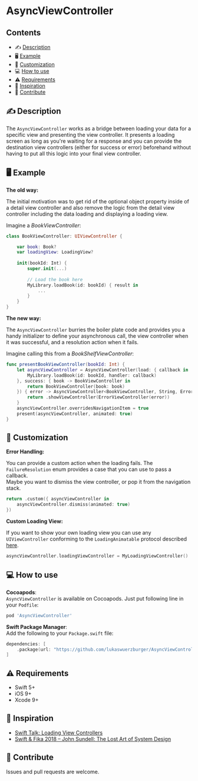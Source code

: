 # AsyncViewController

## Contents

- ✍️ [Description](#%EF%B8%8F-description)
- 🖥 [Example](#-example)
- 🔨 [Customization](#-customization)
- 💻 [How to use](#-how-to-use)
- ⚠️ [Requirements](#%EF%B8%8F-requirements)
- 💆 [Inspiration](#-inspiration)
- 💪 [Contribute](#-contribute)

## ✍️ Description

The `AsyncViewController` works as a bridge between loading your data for a specific view and presenting the view controller. It presents a loading screen as long as you're waiting for a response and you can provide the destination view controllers (either for success or error) beforehand without having to put all this logic into your final view controller.

## 🖥 Example

**The old way:**

The initial motivation was to get rid of the optional object property inside of a detail view controller and also remove the logic from the detail view controller including the data loading and displaying a loading view. 

Imagine a *BookViewController*:
```swift
class BookViewController: UIViewController {

    var book: Book?
    var loadingView: LoadingView?
    
    init(bookId: Int) {
        super.init(...)
        
        // Load the book here
        MyLibrary.loadBook(id: bookId) { result in
            ...
        }
    }
}
```

**The new way:**

The `AsyncViewController` burries the boiler plate code and provides you a handy initializer to define your asynchronous call, the view controller when it was successful, and a resolution action when it fails.

Imagine calling this from a *BookShelfViewController*:
```swift
func presentBookViewController(bookId: Int) {
    let asyncViewController = AsyncViewController(load: { callback in
        MyLibrary.loadBook(id: bookId, handler: callback)
    }, success: { book -> BookViewController in
        return BookViewController(book: book)
    }) { error -> AsyncViewController<BookViewController, String, Error>.FailureResolution in
        return .showViewController(ErrorViewController(error))
    }
    asyncViewController.overridesNavigationItem = true
    present(asyncViewController, animated: true)
}
```

## 🔨 Customization

**Error Handling:**

You can provide a custom action when the loading fails. The `FailureResolution` enum provides a case that you can use to pass a callback.  
Maybe you want to dismiss the view controller, or pop it from the navigation stack. 

```swift
return .custom({ asyncViewController in
    asyncViewController.dismiss(animated: true)
})
```

**Custom Loading View:**

If you want to show your own loading view you can use any `UIViewController` conforming to the `LoadingAnimatable` protocol described [here](AsyncViewController/Sources/LoadingAnimatable.swift).

```swift
asyncViewController.loadingViewController = MyLoadingViewController()
```

## 💻 How to use

**Cocoapods**:  
`AsyncViewController` is available on Cocoapods. Just put following line in your `Podfile`:
```ruby
pod 'AsyncViewController'
```

**Swift Package Manager**:  
Add the following to your `Package.swift` file:
```swift
dependencies: [
    .package(url: "https://github.com/lukaswuerzburger/AsyncViewController.git", from: "1.0.1")
]
```

## ⚠️ Requirements

- Swift 5+
- iOS 9+
- Xcode 9+

## 💆 Inspiration

- [Swift Talk: Loading View Controllers](http://talk.objc.io/episodes/S01E3-loading-view-controllers)
- [Swift & Fika 2018 – John Sundell: The Lost Art of System Design](https://www.youtube.com/watch?v=ujOc3a7Hav0)

## 💪 Contribute

Issues and pull requests are welcome.
